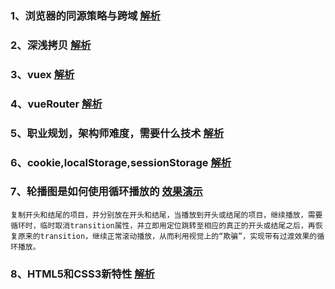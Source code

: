 ### 1、浏览器的同源策略与跨域  [解析](https://blog.csdn.net/letterTiger/article/details/79520375)

### 2、深浅拷贝 [解析](https://www.haorooms.com/post/js_copy_sq)

### 3、vuex [解析](https://vuex.vuejs.org/zh/)

### 4、vueRouter [解析](https://router.vuejs.org/zh/)

### 5、职业规划，架构师难度，需要什么技术 [解析](https://www.jianshu.com/p/20fda98d0651)

### 6、cookie,localStorage,sessionStorage [解析](https://www.cnblogs.com/zmj-blog/p/7120282.html)

### 7、轮播图是如何使用循环播放的 [效果演示](http://juniortour.net/demo/standard-js-carousel/loop-theory-demonstration.html)
```
复制开头和结尾的项目，并分别放在开头和结尾，当播放到开头或结尾的项目，继续播放，需要循环时，临时取消transition属性，并立即用定位跳转至相应的真正的开头或结尾之后，再恢复原来的transition，继续正常滚动播放，从而利用视觉上的“欺骗”，实现带有过渡效果的循环播放。
```
### 8、HTML5和CSS3新特性 [解析](https://blog.csdn.net/chandoudeyuyi/article/details/69206236)
